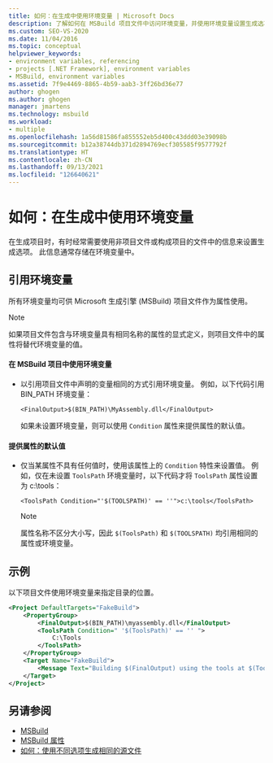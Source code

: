 ```yaml
---
title: 如何：在生成中使用环境变量 | Microsoft Docs
description: 了解如何在 MSBuild 项目文件中访问环境变量，并使用环境变量设置生成选项，而无需修改项目文件。
ms.custom: SEO-VS-2020
ms.date: 11/04/2016
ms.topic: conceptual
helpviewer_keywords:
- environment variables, referencing
- projects [.NET Framework], environment variables
- MSBuild, environment variables
ms.assetid: 7f9e4469-8865-4b59-aab3-3ff26bd36e77
author: ghogen
ms.author: ghogen
manager: jmartens
ms.technology: msbuild
ms.workload:
- multiple
ms.openlocfilehash: 1a56d81586fa855552eb5d400c43ddd03e39098b
ms.sourcegitcommit: b12a38744db371d2894769ecf305585f9577792f
ms.translationtype: HT
ms.contentlocale: zh-CN
ms.lasthandoff: 09/13/2021
ms.locfileid: "126640621"
---
```

# <a name="how-to-use-environment-variables-in-a-build"></a>如何：在生成中使用环境变量

在生成项目时，有时经常需要使用非项目文件或构成项目的文件中的信息来设置生成选项。 此信息通常存储在环境变量中。

## <a name="reference-environment-variables"></a>引用环境变量

 所有环境变量均可供 Microsoft 生成引擎 (MSBuild) 项目文件作为属性使用。

> [!NOTE]
> 如果项目文件包含与环境变量具有相同名称的属性的显式定义，则项目文件中的属性将替代环境变量的值。

#### <a name="to-use-an-environment-variable-in-an-msbuild-project"></a>在 MSBuild 项目中使用环境变量

- 以引用项目文件中声明的变量相同的方式引用环境变量。 例如，以下代码引用 BIN_PATH 环境变量：

   `<FinalOutput>$(BIN_PATH)\MyAssembly.dll</FinalOutput>`

  如果未设置环境变量，则可以使用 `Condition` 属性来提供属性的默认值。

#### <a name="to-provide-a-default-value-for-a-property"></a>提供属性的默认值

- 仅当某属性不具有任何值时，使用该属性上的 `Condition` 特性来设置值。 例如，仅在未设置 `ToolsPath` 环境变量时，以下代码才将 `ToolsPath` 属性设置为 c:\tools：

     `<ToolsPath Condition="'$(TOOLSPATH)' == ''">c:\tools</ToolsPath>`

    > [!NOTE]
    > 属性名称不区分大小写，因此 `$(ToolsPath)` 和 `$(TOOLSPATH)` 均引用相同的属性或环境变量。

## <a name="example"></a>示例

 以下项目文件使用环境变量来指定目录的位置。

```xml
<Project DefaultTargets="FakeBuild">
    <PropertyGroup>
        <FinalOutput>$(BIN_PATH)\myassembly.dll</FinalOutput>
        <ToolsPath Condition=" '$(ToolsPath)' == '' ">
            C:\Tools
        </ToolsPath>
    </PropertyGroup>
    <Target Name="FakeBuild">
        <Message Text="Building $(FinalOutput) using the tools at $(ToolsPath)..."/>
    </Target>
</Project>
```

## <a name="see-also"></a>另请参阅

- [MSBuild](../msbuild/msbuild.md)
- [MSBuild 属性](../msbuild/msbuild-properties.md)
- [如何：使用不同选项生成相同的源文件](../msbuild/how-to-build-the-same-source-files-with-different-options.md)

